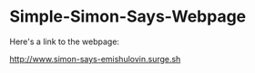 # Simple-Simon-Says-Webpage

Here's a link to the webpage:

http://www.simon-says-emishulovin.surge.sh

